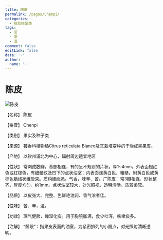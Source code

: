 ```yaml
---
title: 陈皮
permalink: /pages/Chenpi/
categories: 
  - 根及根茎类
tags: 
  - 苦
  - 辛
  - 温
comment: false
editLink: false
date: '·'
author: 
  name: '·'
---
```

# 陈皮

![陈皮](https://sys01.lib.hkbu.edu.hk/cmed/mmid/images/B00162.jpg)

<!-- more -->
【名称】	陈皮	

【拼音】	Chenpi

【类别】	果实及种子类

【来源】	芸香科植物橘Citrus reticulata Blanco及其栽培变种的干燥成熟果皮。

【产地】	以钦州浦北为中心，辐射周边适宜地区

【性状】	常剥成数瓣，基部相连，有的呈不规则的片状，厚1~4mm。外表面橙红色或红棕色，有细皱纹及凹下的点状油室；内表面浅黄白色，粗糙，附黄白色或黄棕色筋络状维管束。质稍硬而脆。气香，味辛、苦。广陈皮：常3瓣相连，形状整齐，厚度均匀，约1mm。点状油室较大，对光照视，透明清晰。质较柔软。

【品质】	以皮张大、完整、色鲜艳油润、香气浓者佳。

【性味】	苦、辛，温。

【功效】	理气健脾，燥湿化痰。用于胸脘胀满，食少吐泻，咳嗽痰多。

【注解】	“鬃眼”：指果皮表面的油室，为紧密排列的小圆点，对光照射清晰透明。
